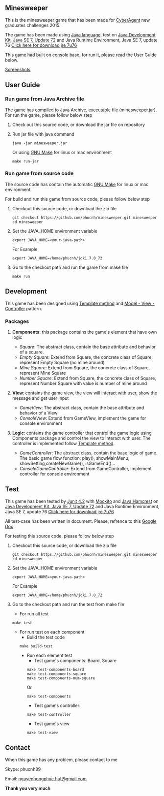 ## Minesweeper
This is the minesweeper game that has been made for [CyberAgent](http://www.cyberagent.co.jp/) new graduates challenges 2015.

The game has been made using [Java language](https://java.com/en/), test on [Java Development Kit, Java SE 7, Update 72](http://www.oracle.com/technetwork/java/javase/7u72-relnotes-2296190.html) and Java Runtime Environment, Java SE 7, update 76 [Click here for download jre 7u76](http://www.oracle.com/technetwork/java/javase/downloads/jre7-downloads-1880261.html)

This game had built on console base, for run it, please read the User Guide below.

[Screenshots](https://drive.google.com/open?id=0B3seRHYL3yb-fkZxcmxlNWpYRVhlTGF6YUVjRjZjQ2R4TWIyRjFfenloTW5HS3paeFB2WW8&authuser=0)

## User Guide
### Run game from Java Archive file
The game has compiled to Java Archive, executable file (minesweeper.jar). For run the game, please follow below step

1. Check out this source code, or download the jar file on repository

2. Run jar file with java command
    ``` shell
    java -jar minesweeper.jar
    ```
    
    Or using [GNU Make](https://www.gnu.org/software/make/) for linux or mac environment
    ``` shell
    make run-jar
    ```

### Run game from source code
The source code has contain the automatic [GNU Make](https://www.gnu.org/software/make/) for linux or mac environment.

For build and run this game from source code, please follow below step

1. Checkout this source code, or download the zip file
    ``` shell   
    git checkout https://github.com/phucnh/minesweeper.git minesweeper
    cd minesweeper
    ```
    
2. Set the JAVA_HOME environment variable
    ``` shell
    export JAVA_HOME=<your-java-path>
    ```

    For Example
    ``` shell
    export JAVA_HOME=/home/phucnh/jdk1.7.0_72
    ```
    
3. Go to the checkout path and run the game from make file
    ``` shell
    make run
    ```

## Development
This game has been designed using [Template method](http://en.wikipedia.org/wiki/Template_method_pattern) and [Model - View - Controller](http://en.wikipedia.org/wiki/Model%E2%80%93view%E2%80%93controller) pattern. 

### Packages
1. **Components:** this package contains the game's element that have own logic
    - _Square_: The abstract class, contain the base attribute and behavior of a square.
    - _Empty Square_: Extend from Square, the concrete class of Square, represent Empty Square (no mine around)
    - _Mine Square_: Extend from Square, the concrete class of Square, represent Mine Square
    - _Number Square_: Extend from Square, the concrete class of Square, represent Number Square with value is number of mine around
        
2. **View**: contains the game view, the view will interact with user, show the message and get user input
    - _GameView_: The abstract class, contain the base attribute and behavior of a View
    - _ConsoleView_: Extend from GameView, implement the game for console environment

3. **Logic**: contains the game controller that control the game logic using Components package and control the view to interact with user. The controller is implemented follow [Template method](http://en.wikipedia.org/wiki/Template_method_pattern).
    - _GameController_: The abstract class, contain the base logic of game. The basic game flow function: play(), showMainMenu, showSetting,createNewGame(), isGameEnd()...
    - _ConsoleGameController_: Extend from GameController, implement controller for console environment

## Test
This game has been tested by [Junit 4.2](http://junit.org/) with [Mockito](http://mockito.org) and [Java Hamcrest](http://hamcrest.org/JavaHamcrest/) on [Java Development Kit, Java SE 7, Update 72](http://www.oracle.com/technetwork/java/javase/7u72-relnotes-2296190.html) and Java Runtime Environment, Java SE 7, update 76 [Click here for download jre 7u76](http://www.oracle.com/technetwork/java/javase/downloads/jre7-downloads-1880261.html)

All test-case has been written in document. Please, refrence to this [Google Doc](https://drive.google.com/open?id=0B3seRHYL3yb-fmJVeHF0aEJJTEcwbG1OaDhFR1JkRmVwRmZLSnhIdGItbkljZW5tdEtqNWs&authuser=0)

For testing this source code, please follow below step

1. Checkout this source code, or download the zip file
    ``` shell   
    git checkout https://github.com/phucnh/minesweeper.git minesweeper
    cd minesweeper
    ```
    
2. Set the JAVA_HOME environment variable
    ``` shell
    export JAVA_HOME=<your-java-path>
    ```

    For Example
    ``` shell
    export JAVA_HOME=/home/phucnh/jdk1.7.0_72
    ```
    
3. Go to the checkout path and run the test from make file
    - For run all test
    ``` shell
    make test
    ```
    
    - For run test on each component
        - Bulid the test code
        ``` shell
        make build-test
        ```
        - Run each element test
            - Test game's components: Board, Square
            ``` shell
            make test-components-board
            make test-components-square
            make test-components-num-square
            ```
            Or
            ``` shell
            make test-components
            ```
            - Test game's controller:
            ``` shell
            make test-controller
            ```
            - Test game's view
            ```shell
            make test-view
            ```

## Contact
When this game has any problem, please contact to me

Skype: phucnh89

Email: [nguyenhongphuc.hut@gmail.com](nguyenhongphuc.hut@gmail.com)

**Thank you very much**
